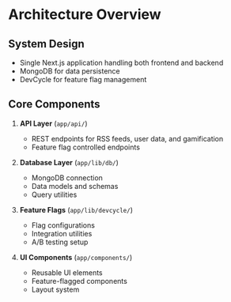 # Architecture Overview

## System Design

- Single Next.js application handling both frontend and backend
- MongoDB for data persistence
- DevCycle for feature flag management

## Core Components

1. **API Layer** (`app/api/`)

   - REST endpoints for RSS feeds, user data, and gamification
   - Feature flag controlled endpoints

2. **Database Layer** (`app/lib/db/`)

   - MongoDB connection
   - Data models and schemas
   - Query utilities

3. **Feature Flags** (`app/lib/devcycle/`)

   - Flag configurations
   - Integration utilities
   - A/B testing setup

4. **UI Components** (`app/components/`)
   - Reusable UI elements
   - Feature-flagged components
   - Layout system
